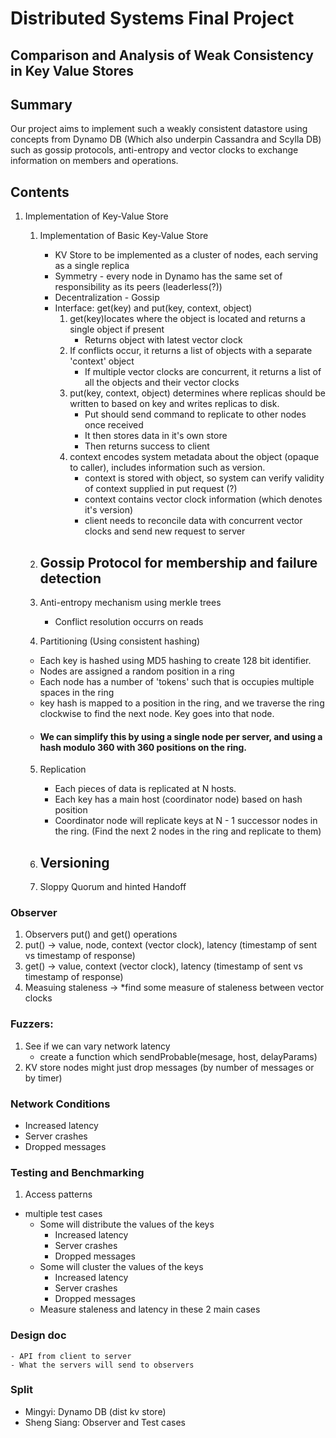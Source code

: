 # Distributed Systems Final Project
## Comparison and Analysis of Weak Consistency in Key Value Stores
## Summary
Our project aims to implement such a weakly consistent datastore using concepts from Dynamo DB (Which also underpin Cassandra and Scylla DB) such as gossip protocols, anti-entropy and vector clocks to exchange information on members and operations.
## Contents
1. Implementation of Key-Value Store
    1. Implementation of Basic Key-Value Store
        - KV Store to be implemented as a cluster of nodes, each serving as a single replica
        - Symmetry - every node in Dynamo has the same set of responsibility as its peers (leaderless(?))
        - Decentralization - Gossip
        - Interface: get(key) and put(key, context, object)
            1. get(key)locates where the object is located and returns a single object if present
                - Returns object with latest vector clock
            2. If conflicts occur, it returns a list of objects with a separate 'context' object
                - If multiple vector clocks are concurrent, it returns a list of all the objects and their vector clocks
            3. put(key, context, object) determines where replicas should be written to based on key and writes replicas to disk.
                - Put should send command to replicate to other nodes once received
                - It then stores data in it's own store
                - Then returns success to client
            4. context encodes system metadata about the object (opaque to caller), includes information such as version.
                - context is stored with object, so system can verify validity of context supplied in put request (?)
                - context contains vector clock information (which denotes it's version)
                - client needs to reconcile data with concurrent vector clocks and send new request to server


        
    2. Gossip Protocol for membership and failure detection
        - 
    3. Anti-entropy mechanism using merkle trees
        - Conflict resolution occurrs on reads

    4. Partitioning (Using consistent hashing)
    - Each key is hashed using MD5 hashing to create 128 bit identifier.
    - Nodes are assigned a random position in a ring
    - Each node has a number of 'tokens' such that is occupies multiple spaces in the ring
    - key hash is mapped to a position in the ring, and we traverse the ring clockwise to find the next node. Key goes into that node.
    - #### We can simplify this by using a single node per server, and using a hash modulo 360 with 360 positions on the ring.

    5. Replication
        - Each pieces of data is replicated at N hosts. 
        - Each key has a main host (coordinator node) based on hash position
        - Coordinator node will replicate keys at N - 1 successor nodes in the ring. (Find the next 2 nodes in the ring and replicate to them)

    6. Versioning
        - 
    7. Sloppy Quorum and hinted Handoff


### Observer
1. Observers put() and get() operations
2. put() -> value, node, context (vector clock), latency (timestamp of sent vs timestamp of response)
3. get() -> value, context (vector clock), latency (timestamp of sent vs timestamp of response)
4. Measuing staleness -> *find some measure of staleness between vector clocks


### Fuzzers:
1. See if we can vary network latency 
    - create a function which sendProbable(mesage, host, delayParams)
2. KV store nodes might just drop messages (by number of messages or by timer)

### Network Conditions 
- Increased latency 
- Server crashes
- Dropped messages 

### Testing and Benchmarking
1. Access patterns 
- multiple test cases 
    - Some will distribute the values of the keys 
        - Increased latency 
        - Server crashes
        - Dropped messages 
    - Some will cluster the values of the keys 
        - Increased latency 
        - Server crashes
        - Dropped messages 
    - Measure staleness and latency in these 2 main cases

### Design doc
    - API from client to server 
    - What the servers will send to observers

### Split 
- Mingyi: Dynamo DB (dist kv store)
- Sheng Siang: Observer and Test cases

    
